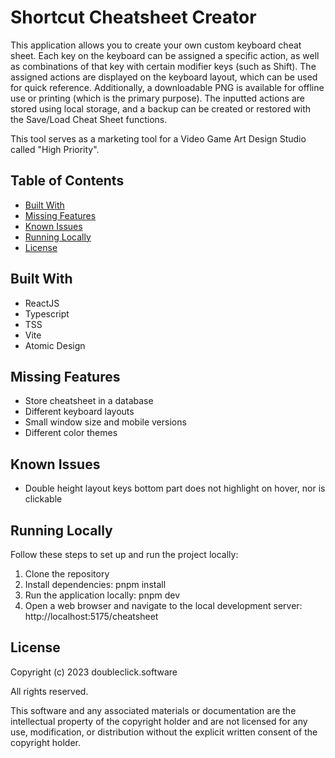 # Shortcut Cheatsheet Creator

This application allows you to create your own custom keyboard cheat sheet.
Each key on the keyboard can be assigned a specific action, as well as combinations of that key with certain modifier keys (such as Shift).
The assigned actions are displayed on the keyboard layout, which can be used for quick reference.
Additionally, a downloadable PNG is available for offline use or printing (which is the primary purpose).
The inputted actions are stored using local storage, and a backup can be created or restored with the Save/Load Cheat Sheet functions.

This tool serves as a marketing tool for a Video Game Art Design Studio called "High Priority".

## Table of Contents

- [Built With](#built-with)
- [Missing Features](#missing-features)
- [Known Issues](#known-issues)
- [Running Locally](#running-locally)
- [License](#license)

## Built With

- ReactJS
- Typescript
- TSS
- Vite
- Atomic Design

## Missing Features

- Store cheatsheet in a database
- Different keyboard layouts
- Small window size and mobile versions
- Different color themes

## Known Issues

- Double height layout keys bottom part does not highlight on hover, nor is clickable

## Running Locally

Follow these steps to set up and run the project locally:

1. Clone the repository
2. Install dependencies:
pnpm install
3. Run the application locally:
pnpm dev
4. Open a web browser and navigate to the local development server:
http://localhost:5175/cheatsheet

## License

Copyright (c) 2023 doubleclick.software

All rights reserved.

This software and any associated materials or documentation are the intellectual property of the copyright holder and are not licensed for any use, modification, or distribution without the explicit written consent of the copyright holder.
